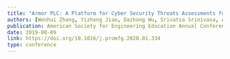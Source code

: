 ```yaml
---
title: "Armor PLC: A Platform for Cyber Security Threats Assessments for PLCs"
authors: [Wenhui Zhang, Yizheng Jiao, Dazhong Wu, Srivatsa Srinivasa, Asmit De, Swaroop Ghosh, Peng Liu]
publication: American Society for Engineering Education Annual Conference (ASEE)
date: 2019-08-09
link: https://doi.org/10.1016/j.promfg.2020.01.334
type: conference
---
```

